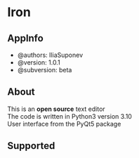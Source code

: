 # Iron

## AppInfo
* @authors: IliaSuponev
* @version: 1.0.1
* @subversion: beta

## About
This is an **open source** text editor <br>
The code is written in Python3 version 3.10 <br>
User interface from the PyQt5 package

## Supported
